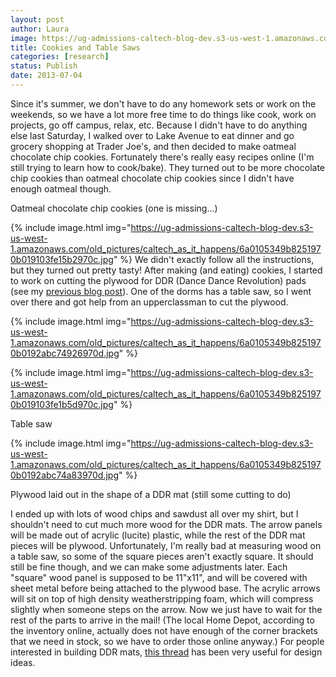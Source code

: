 ```yaml
---
layout: post
author: Laura
image: https://ug-admissions-caltech-blog-dev.s3-us-west-1.amazonaws.com/old_pictures/caltech_as_it_happens/6a0105349b8251970b019103fe144d970c.jpg
title: Cookies and Table Saws 
categories: [research]
status: Publish
date: 2013-07-04
---
```



Since it's summer, we don't have to do any homework sets or work on the weekends, so we have a lot more free time to do things like cook, work on projects, go off campus, relax, etc. Because I didn't have to do anything else last Saturday, I walked over to Lake Avenue to eat dinner and go grocery shopping at Trader Joe's, and then decided to make oatmeal chocolate chip cookies. Fortunately there's really easy recipes online (I'm still trying to learn how to cook/bake). They turned out to be more chocolate chip cookies than oatmeal chocolate chip cookies since I didn't have enough oatmeal though.

<div class="photo-caption caption-xid-6a0105349b8251970b019103fe144d970c" id="caption-xid-6a0105349b8251970b019103fe144d970c">Oatmeal chocolate chip cookies (one is missing...)


{% include image.html img="https://ug-admissions-caltech-blog-dev.s3-us-west-1.amazonaws.com/old_pictures/caltech_as_it_happens/6a0105349b8251970b019103fe15b2970c.jpg" %}
We didn't exactly follow all the instructions, but they turned out pretty tasty! After making (and eating) cookies, I started to work on cutting the plywood for DDR (Dance Dance Revolution) pads (see my <a href="https://caltech.typepad.com/caltech_as_it_happens/2013/07/ddr-mat-construction-and-stockrooms.html" target="_blank">previous blog post</a>). One of the dorms has a table saw, so I went over there and got help from an upperclassman to cut the plywood.


{% include image.html img="https://ug-admissions-caltech-blog-dev.s3-us-west-1.amazonaws.com/old_pictures/caltech_as_it_happens/6a0105349b8251970b0192abc74926970d.jpg" %}


{% include image.html img="https://ug-admissions-caltech-blog-dev.s3-us-west-1.amazonaws.com/old_pictures/caltech_as_it_happens/6a0105349b8251970b019103fe1b5d970c.jpg" %}<div class="photo-caption caption-xid-6a0105349b8251970b019103fe1b5d970c" id="caption-xid-6a0105349b8251970b019103fe1b5d970c">Table saw


{% include image.html img="https://ug-admissions-caltech-blog-dev.s3-us-west-1.amazonaws.com/old_pictures/caltech_as_it_happens/6a0105349b8251970b0192abc74a83970d.jpg" %}<div class="photo-caption caption-xid-6a0105349b8251970b0192abc74a83970d" id="caption-xid-6a0105349b8251970b0192abc74a83970d">Plywood laid out in the shape of a DDR mat (still some cutting to do)

I ended up with lots of wood chips and sawdust all over my shirt, but I shouldn't need to cut much more wood for the DDR mats. The arrow panels will be made out of acrylic (lucite) plastic, while the rest of the DDR mat pieces will be plywood. Unfortunately, I'm really bad at measuring wood on a table saw, so some of the square pieces aren't exactly square. It should still be fine though, and we can make some adjustments later. Each "square" wood panel is supposed to be 11"x11", and will be covered with sheet metal before being attached to the plywood base. The acrylic arrows will sit on top of high density weatherstripping foam, which will compress slightly when someone steps on the arrow. Now we just have to wait for the rest of the parts to arrive in the mail! (The local Home Depot, according to the inventory online, actually does not have enough of the corner brackets that we need in stock, so we have to order those online anyway.) For people interested in building DDR mats, <a href="https://zenius-i-vanisher.com/v5.2/viewthread.php?threadid=3350&amp;page=1" target="_blank">this thread</a> has been very useful for design ideas.

